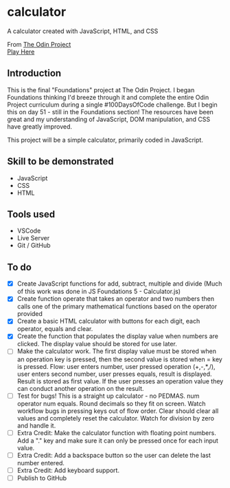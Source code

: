 # calculator
A calculator created with JavaScript, HTML, and CSS


From [The Odin Project](https://www.theodinproject.com)  
[Play Here](https://jdelles.github.io/calculator/)

## Introduction
This is the final "Foundations" project at The Odin Project. I began Foundations thinking I'd breeze through it and complete the entire Odin Project curriculum during a single #100DaysOfCode challenge. But I begin this on day 51 - still in the Foundations section! The resources have been great and my understanding of JavaScript, DOM manipulation, and CSS have greatly improved. 

This project will be a simple calculator, primarily coded in JavaScript. 

## Skill to be demonstrated
- JavaScript
- CSS
- HTML

## Tools used
- VSCode
- Live Server
- Git / GitHub

## To do 
- [X] Create JavaScript functions for add, subtract, multiple and divide (Much of this work was done in JS Foundations 5 - Calculator.js)
- [X] Create function operate that takes an operator and two numbers then calls one of the primary mathematical functions based on the operator provided 
- [X] Create a basic HTML calculator with buttons for each digit, each operator, equals and clear. 
- [X] Create the function that populates the display value when numbers are clicked. The display value should be stored for use later. 
- [ ] Make the calculator work. The first display value must be stored when an operation key is pressed, then the second value is stored when = key is pressed. Flow:   user enters number, user pressed operation (+,-,*,/), user enters second number, user presses equals, result is displayed. Result is stored as first value. If the user presses an operation value they can conduct another operation on the result. 
- [ ] Test for bugs!  This is a straight up calculator - no PEDMAS. num operator num equals. Round decimals so they fit on screen. Watch workflow bugs in pressing keys out of flow order. Clear should clear all values and completely reset the calculator. Watch for division by zero and handle it. 
- [ ] Extra Credit: Make the calculator function with floating point numbers. Add a "." key and make sure it can only be pressed once for each input value. 
- [ ] Extra Credit: Add a backspace button so the user can delete the last number entered.
- [ ] Extra Credit: Add keyboard support. 
- [ ] Publish to GitHub